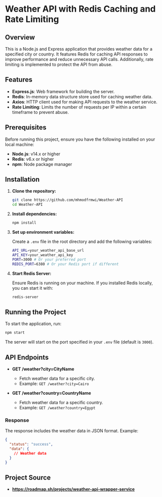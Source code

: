 # Weather API with Redis Caching and Rate Limiting

## Overview

This is a Node.js and Express application that provides weather data for a specified city or country. It features Redis for caching API responses to improve performance and reduce unnecessary API calls. Additionally, rate limiting is implemented to protect the API from abuse.

## Features

- **Express.js**: Web framework for building the server.
- **Redis**: In-memory data structure store used for caching weather data.
- **Axios**: HTTP client used for making API requests to the weather service.
- **Rate Limiting**: Limits the number of requests per IP within a certain timeframe to prevent abuse.

## Prerequisites

Before running this project, ensure you have the following installed on your local machine:

- **Node.js**: v14.x or higher
- **Redis**: v6.x or higher
- **npm**: Node package manager

## Installation

1. **Clone the repository:**

   ```bash
   git clone https://github.com/mhmodfrmwi/Weather-API
   cd Weather-API
   ```

2. **Install dependencies:**

   ```bash
   npm install
   ```

3. **Set up environment variables:**

   Create a `.env` file in the root directory and add the following variables:

   ```bash
   API_URL=your_weather_api_base_url
   API_KEY=your_weather_api_key
   PORT=3000 # Or your preferred port
   REDIS_PORT=6380 # Or your Redis port if different
   ```

4. **Start Redis Server:**

   Ensure Redis is running on your machine. If you installed Redis locally, you can start it with:

   ```bash
   redis-server
   ```

## Running the Project

To start the application, run:

```bash
npm start
```

The server will start on the port specified in your `.env` file (default is `3000`).

## API Endpoints

- **GET /weather?city=CityName**

  - Fetch weather data for a specific city.
  - Example: `GET /weather?city=Cairo`

- **GET /weather?country=CountryName**
  - Fetch weather data for a specific country.
  - Example: `GET /weather?country=Egypt`

### Response

The response includes the weather data in JSON format. Example:

```json
{
  "status": "success",
  "data": {
    // Weather data
  }
}
```

## Project Source

- **https://roadmap.sh/projects/weather-api-wrapper-service**
